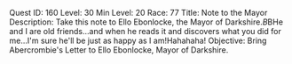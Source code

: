Quest ID: 160
Level: 30
Min Level: 20
Race: 77
Title: Note to the Mayor
Description: Take this note to Ello Ebonlocke, the Mayor of Darkshire.$B$BHe and I are old friends...and when he reads it and discovers what you did for me...I'm sure he'll be just as happy as I am!Hahahaha!
Objective: Bring Abercrombie's Letter to Ello Ebonlocke, Mayor of Darkshire.
